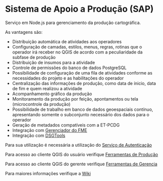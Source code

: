 ﻿# Sistema de Apoio a Produção (SAP)

Serviço em Node.js para gerenciamento da produção cartográfica.

As vantagens são:
* Distribuição automática de atividades aos operadores
* Configuração de camadas, estilos, menus, regras, rotinas que o operador irá receber no QGIS de acordo com a peculiaridade da subfase de produção
* Distribuição de insumos para a atividade
* Controle de permissões do banco de dados PostgreSQL
* Possibilidade de configuração de uma fila de atividades conforme as necessidades do projeto e as habilitações do operador
* Centralização das informações de produção, como data de ínicio, data de fim e quem realizou a atividade
* Acompanhamento gráfico da produção
* Monitoramento da produção por feição, apontamentos ou tela (microcontrole da produção)
* Possibilidade de trabalho em banco de dados geoespaciais contínuo, apresentando somente o subconjunto necessário dos dados para o operador
* Geração de metadados compatíveis com a ET-PCDG
* Integração com [Gerenciador do FME](https://github.com/1cgeo/gerenciador_fme)
* Integração com [DSGTools](https://github.com/dsgoficial/DsgTools)

Para sua utilização é necessária a utilização do [Serviço de Autenticação](https://github.com/1cgeo/auth_server)

Para acesso ao cliente QGIS do usuário verifique [Ferramentas de Produção](https://github.com/1cgeo/Ferramentas_Producao)

Para acesso ao cliente QGIS do gerente verifique [Ferramentas de Gerencia](https://github.com/1cgeo/Ferramentas_Gerencia)

Para maiores informações verifique a [Wiki](https://github.com/1cgeo/sap/wiki)
